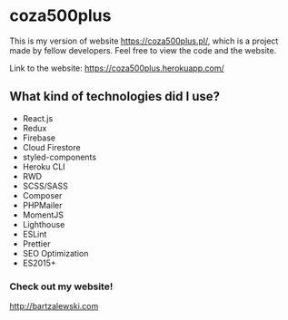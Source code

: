 # coza500plus

This is my version of website https://coza500plus.pl/, which is a project made by fellow developers. Feel free to view the code and the website.

Link to the website: https://coza500plus.herokuapp.com/

## What kind of technologies did I use?

- React.js
- Redux
- Firebase
- Cloud Firestore
- styled-components
- Heroku CLI
- RWD
- SCSS/SASS
- Composer
- PHPMailer
- MomentJS
- Lighthouse
- ESLint
- Prettier
- SEO Optimization
- ES2015+

### Check out my website!

http://bartzalewski.com
